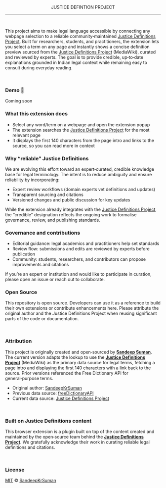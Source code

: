 <p align="center">JUSTICE DEFINTION PROJECT</p>



---

<br>

<p>
This project aims to make legal language accessible by connecting any webpage selection to a reliable community‑maintained <a href="https://jdc-definitions.wikibase.wiki/wiki/The_Justice_Definitions_Project">Justice Definitions Project</a>. Built for researchers, students, and practitioners, the extension lets you select a term on any page and instantly shows a concise
definition preview sourced from the <a href="https://jdc-definitions.wikibase.wiki/wiki/The_Justice_Definitions_Project">Justice Definitions Project</a> (MediaWiki), curated and reviewed
by experts. The goal is to provide credible, up‑to‑date explanations
grounded in Indian legal context while remaining easy to consult during everyday reading.
</p>
  
<br>


### Demo 🎥

Coming soon

### What this extension does

- Select any word/term on a webpage and open the extension popup
- The extension searches the <a href="https://jdc-definitions.wikibase.wiki/wiki/The_Justice_Definitions_Project">Justice Definitions Project</a> for the most relevant page
- It displays the first 140 characters from the page intro and links to the source, so you can read more in context

### Why “reliable” Justice Definitions

We are evolving this effort toward an expert‑curated, credible knowledge base for legal terminology.
The intent is to reduce ambiguity and ensure reliability by incorporating:

- Expert review workflows (domain experts vet definitions and updates)
- Transparent sourcing and citations
- Versioned changes and public discussion for key updates

While the extension already integrates with the <a href="https://jdc-definitions.wikibase.wiki/wiki/The_Justice_Definitions_Project">Justice Definitions Project</a>, the “credible”
designation reflects the ongoing work to formalise governance, review, and publishing standards.

### Governance and contributions

- Editorial guidance: legal academics and practitioners help set standards
- Review flow: submissions and edits are reviewed by experts before publication
- Community: students, researchers, and contributors can propose improvements and citations

If you’re an expert or institution and would like to participate in curation,
please open an issue or reach out to collaborate.

### Open Source

This repository is open source. Developers can use it as a reference to build their own extensions
or contribute enhancements here. Please attribute the original author and the Justice Definitions
Project when reusing significant parts of the code or documentation.

<br>

### Attribution

This project is originally created and open‑sourced by **[Sandeep Suman](https://github.com/SandeepKrSuman)**.
The current version adapts the lookup to use the **[Justice Definitions Project](https://jdc-definitions.wikibase.wiki/wiki/The_Justice_Definitions_Project)** (MediaWiki) as the primary
data source for legal terms, fetching a page intro and displaying the first 140 characters with a link back
to the source. Prior versions referenced the Free Dictionary API for general‑purpose terms.

- Original author: [SandeepKrSuman](https://github.com/SandeepKrSuman)
- Previous data source: [freeDictionaryAPI](https://github.com/meetDeveloper/freeDictionaryAPI)
- Current data source: [Justice Definitions Project](https://jdc-definitions.wikibase.wiki/wiki/The_Justice_Definitions_Project)

<br>

### Built on Justice Definitions content

This browser extension is a plugin built on top of the content created and maintained by the open‑source team behind the **[Justice Definitions Project](https://jdc-definitions.wikibase.wiki/wiki/The_Justice_Definitions_Project)**. We gratefully acknowledge their work in curating reliable legal definitions and citations.

<br>

### License

[MIT](LICENSE) © [SandeepKrSuman](https://github.com/SandeepKrSuman)


 
